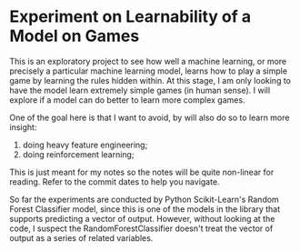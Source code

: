 # Experiment on Learnability of a Model on Games

This is an exploratory project to see how well a machine learning, or more precisely a particular machine learning model, learns how to play a simple game by learning the rules hidden within. At this stage, I am only looking to have the model learn extremely simple games (in human sense). I will explore if a model can do better to learn more complex games.

One of the goal here is that I want to avoid, by will also do so to learn more insight:
1) doing heavy feature engineering;
2) doing reinforcement learning;

This is just meant for my notes so the notes will be quite non-linear for reading. Refer to the commit dates to help you navigate.

So far the experiments are conducted by Python Scikit-Learn's Random Forest Classifier model, since this is one of the models in the library that supports predicting a vector of output. However, without looking at the code, I suspect the RandomForestClassifier doesn't treat the vector of output as a series of related variables.